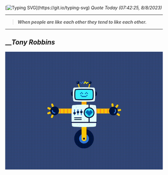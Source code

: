 [![Typing SVG](https://readme-typing-svg.herokuapp.com?font=Press+Start+2P&color=C2F784&size=35&width=900&height=100&lines=Hello+World%2C+I'm+Hung+!)](https://git.io/typing-svg) 
_Quote Today (07:42:25, 8/8/2023)_
___
>**_When people are like each other they tend to like each other._**
___

## __**_Tony Robbins_**

![RobotDance](src/assets/images/robot-dancing-dribble.gif?style=center)
